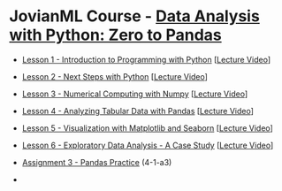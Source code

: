 # JovianML Course - [Data Analysis with Python: Zero to Pandas](https://jovian.com/learn/data-analysis-with-python-zero-to-pandas)

* [Lesson 1 - Introduction to Programming with Python](https://jovian.com/learn/data-analysis-with-python-zero-to-pandas/lesson/lesson-1-introduction-to-programming-with-python) [[Lecture Video](https://share.descript.com/view/ij7f6nKLRaA)]

* [Lesson 2 - Next Steps with Python](https://jovian.com/learn/data-analysis-with-python-zero-to-pandas/lesson/lesson-2-next-steps-with-python) [[Lecture Video](https://share.descript.com/view/C8y0jpK8KD6)]

* [Lesson 3 - Numerical Computing with Numpy](https://jovian.com/learn/data-analysis-with-python-zero-to-pandas/lesson/lesson-3-numerical-computing-with-numpy) [[Lecture Video](https://share.descript.com/view/6LFNZU4Fg9G)]

* [Lesson 4 - Analyzing Tabular Data with Pandas](https://jovian.com/learn/data-analysis-with-python-zero-to-pandas/lesson/lesson-4-analyzing-tabular-data-with-pandas) [[Lecture Video](https://share.descript.com/view/4mQOPmlOTeu)]

* [Lesson 5 - Visualization with Matplotlib and Seaborn](https://jovian.com/learn/data-analysis-with-python-zero-to-pandas/lesson/lesson-5-data-visualization-with-matplotlib-and-seaborn) [[Lecture Video](https://share.descript.com/view/intj39pyL5f)]

* [Lesson 6 - Exploratory Data Analysis - A Case Study](https://jovian.com/learn/data-analysis-with-python-zero-to-pandas/lesson/lesson-6-exploratory-data-analysis-a-case-study) [[Lecture Video](https://share.descript.com/view/P3YYeU57hGa)]

* [Assignment 3 - Pandas Practice](https://jovian.com/learn/data-analysis-with-python-zero-to-pandas/assignment/assignment-3-pandas-practice) (4-1-a3)
* 
